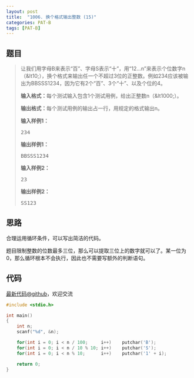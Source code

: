 ```yaml
---
layout: post
title:  "1006. 换个格式输出整数 (15)"
categories: PAT-B
tags: [PAT-B]
---
```

## 题目

> <div id="problemContent">
> <p>让我们用字母B来表示“百”、字母S表示“十”，用“12...n”来表示个位数字n（&amp;lt10;），换个格式来输出任一个不超过3位的正整数。例如234应该被输出为BBSSS1234，因为它有2个“百”、3个“十”、以及个位的4。</p>
> <p><b>输入格式：</b>每个测试输入包含1个测试用例，给出正整数n（&amp;lt1000;）。</p>
> <p><b>输出格式：</b>每个测试用例的输出占一行，用规定的格式输出n。</p>
> <b>输入样例1：</b><pre>
> 234
> </pre>
> <b>输出样例1：</b><pre>
> BBSSS1234
> </pre>
> <b>输入样例2：</b><pre>
> 23
> </pre>
> <b>输出样例2：</b><pre>
> SS123
> </pre>
> </div>

## 思路


合理运用循环条件，可以写出简洁的代码。

题目限制整数的位数最多三位，那么可以提取三位上的数字就可以了。某一位为0，那么循环根本不会执行，因此也不需要写额外的判断语句。


## 代码

[最新代码@github](https://github.com/OliverLew/PAT/blob/master/PATBasic/1006.c)，欢迎交流
```c
#include <stdio.h>

int main()
{
    int n;
    scanf("%d", &n);

    for(int i = 0; i < n / 100;     i++)    putchar('B');
    for(int i = 0; i < n / 10 % 10; i++)    putchar('S');
    for(int i = 0; i < n % 10;      i++)    putchar('1' + i);

    return 0;
}

```